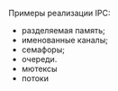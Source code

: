 Примеры реализации IPC: 
- разделяемая память;
- именованные каналы;
- семафоры;
- очереди.
- мютексы
- потоки
